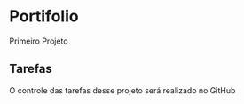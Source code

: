 # Portifolio
Primeiro Projeto

## Tarefas

O controle das tarefas desse projeto será realizado no GitHub
